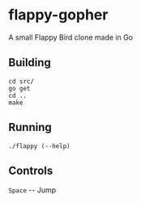 # flappy-gopher
A small Flappy Bird clone made in Go

## Building
```
cd src/
go get
cd ..
make
```

## Running
```
./flappy (--help)
```
## Controls
`Space` -- Jump
